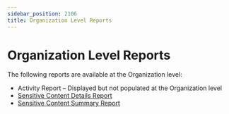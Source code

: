 ```yaml
---
sidebar_position: 2106
title: Organization Level Reports
---
```


# Organization Level Reports

The following reports are available at the Organization level:

* Activity Report – Displayed but not populated at the Organization level
* [Sensitive Content Details Report](SensitiveContentDetails "Sensitive Content Details Report")
* [Sensitive Content Summary Report](SensitiveContentSummary "Sensitive Content Summary Report")